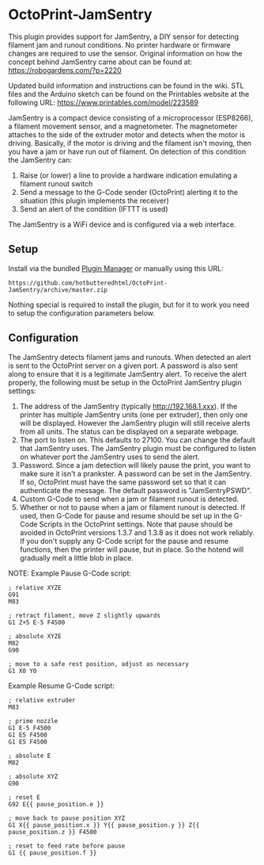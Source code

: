 # OctoPrint-JamSentry

This plugin provides support for JamSentry, a DIY sensor for detecting filament jam and runout conditions.
No printer hardware or firmware changes are required to use the sensor. Original information on how the concept
behind JamSentry came about can be found at: https://robogardens.com/?p=2220

Updated build information and instructions can be found in the wiki. STL files and the Arduino sketch can be
found on the Printables website at the following URL: https://www.printables.com/model/223589

JamSentry is a compact device consisting of a microprocessor (ESP8266), a filament movement sensor, and a
magnetometer. The magnetometer attaches to the side of the extruder motor and detects when the motor is driving.
Basically, if the motor is driving and the filament isn't moving, then you have a jam or have run out
of filament. On detection of this condition the JamSentry can:
 1. Raise (or lower) a line to provide a hardware indication emulating a filament runout switch
 2. Send a message to the G-Code sender (OctoPrint) alerting it to the situation (this plugin implements the receiver)
 3. Send an alert of the condition (IFTTT is used)
 
The JamSentry is a WiFi device and is configured via a web interface.

## Setup

Install via the bundled [Plugin Manager](https://github.com/foosel/OctoPrint/wiki/Plugin:-Plugin-Manager)
or manually using this URL:

    https://github.com/hotbutteredhtml/OctoPrint-JamSentry/archive/master.zip

Nothing special is required to install the plugin, but for it to work you need to setup the
configuration parameters below.

## Configuration

The JamSentry detects filament jams and runouts. When detected an alert is sent to the OctoPrint server on a given port.
A password is also sent along to ensure that it is a legitimate JamSentry alert. To receive the alert properly,
the following must be setup in the OctoPrint JamSentry plugin settings:
 1. The address of the JamSentry (typically http://192.168.1.xxx). If the printer has multiple JamSentry units
 (one per extruder), then only one will be displayed. However the JamSentry plugin will still receive alerts from all units.
 The status can be displayed on a separate webpage.
 2. The port to listen on. This defaults to 27100. You can change the default that JamSentry uses. The JamSentry
 plugin must be configured to listen on whatever port the JamSentry uses to send the alert.
 3. Password. Since a jam detection will likely pause the print, you want to make sure it isn't a prankster. A
 password can be set in the JamSentry. If so, OctoPrint must have the same password set so that it can authenticate
 the message. The default password is "JamSentryPSWD".
 4. Custom G-Code to send when a jam or filament runout is detected.
 5. Whether or not to pause when a jam or filament runout is detected. If used, then G-Code for pause and resume should
 be set up in the G-Code Scripts in the OctoPrint settings.  Note that pause should be avoided in OctoPrint versions
 1.3.7 and 1.3.8 as it does not work reliably. If you don't supply any G-Code script for the pause and resume
 functions, then the printer will pause, but in place. So the hotend will gradually melt a little blob in place.
 
NOTE:
Example Pause G-Code script:
    
	; relative XYZE
    G91
    M83

    ; retract filament, move Z slightly upwards
    G1 Z+5 E-5 F4500 

    ; absolute XYZE
    M82
    G90

    ; move to a safe rest position, adjust as necessary
    G1 X0 Y0          

Example Resume G-Code script:
	
	; relative extruder
	M83

	; prime nozzle
	G1 E-5 F4500
	G1 E5 F4500
	G1 E5 F4500

	; absolute E
	M82

	; absolute XYZ
	G90

	; reset E
	G92 E{{ pause_position.e }}

	; move back to pause position XYZ
	G1 X{{ pause_position.x }} Y{{ pause_position.y }} Z{{ pause_position.z }} F4500

	; reset to feed rate before pause
	G1 {{ pause_position.f }}
